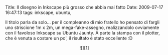 Title: Il disegno in Inkscape più grosso che abbia mai fatto
Date:  2009-07-17 16:47:13
tags: inkscape, ubuntu,

Il titolo parla da solo... per il
compleanno di mio fratello ho pensato di fargli uno striscione 1m x 2m, un
mega-fake-assegno, realizzandolo ovviamente con il favoloso Inkscape su Ubuntu
Jaunty. A parte la stampa con il plotter, che è venuta a costare un po', il
risultato è stato eccellente :D


<center>![][1]</center>

   [1]: http://farm3.static.flickr.com/2566/3728754409_fc40ca37b9_b.jpg
